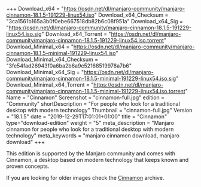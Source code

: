 +++
Download_x64 = "https://osdn.net/dl/manjaro-community/manjaro-cinnamon-18.1.5-191229-linux54.iso"
Download_x64_Checksum = "3ca1561b165a3b0f0ebe667518db82b6c08f951a"
Download_x64_Sig = "https://osdn.net/dl/manjaro-community/manjaro-cinnamon-18.1.5-191229-linux54.iso.sig"
Download_x64_Torrent = "https://osdn.net/dl/manjaro-community/manjaro-cinnamon-18.1.5-191229-linux54.iso.torrent"
Download_Minimal_x64 = "https://osdn.net/dl/manjaro-community/manjaro-cinnamon-18.1.5-minimal-191229-linux54.iso"
Download_Minimal_x64_Checksum = "3fe54fad26943f0a6ba2b6a9e52168519978a7b6"
Download_Minimal_x64_Sig = "https://osdn.net/dl/manjaro-community/manjaro-cinnamon-18.1.5-minimal-191229-linux54.iso.sig"
Download_Minimal_x64_Torrent = "https://osdn.net/dl/manjaro-community/manjaro-cinnamon-18.1.5-minimal-191229-linux54.iso.torrent"
Name = "Cinnamon"
Screenshot = "cinnamon-full.jpg"
edition = "Community"
shortDescription = "For people who look for a traditional desktop with modern technology"
Thumbnail = "cinnamon-full.jpg"
Version = "18.1.5"
date = "2019-12-29T17:01:01+01:00"
title = "Cinnamon"
type="download-edition"
weight = "5"
meta_description = "Manjaro cinnamon for people who look for a traditional desktop with modern technology"
meta_keywords = "manjaro cinnamon download, manjaro download"
+++

This edition is supported by the Manjaro community and comes with Cinnamon, a desktop based on modern technology that keeps known and proven concepts.

If you are looking for older images check the [Cinnamon](https://osdn.net/projects/manjaro-archive/storage/cinnamon/) archive.

